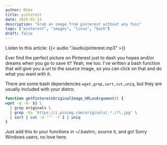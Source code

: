 ```yaml
---
author: Mike
title: pinterest
date: 2025-01-21
description: "Grab an image from pinterest without any fuss"
tags: ["pinterest", "images", "linux", "bash"]
draft: false
---
```


Listen to this article:
{{< audio "/audio/pinterest.mp3" >}}<br>

Ever find the perfect picture on Pinterest just to dash you hopes and/or dreams when you go to save it? Yeah, me too. I've written a bash function that will give you a url to the source image, so you can click on that and do what you want with it.

There are some bash dependencies `wget,grep,sort,cut,uniq`, but they are usually included with your distro:

```bash
function getPinterestOriginalImage_URLasArgument() {
wget -q -O- $1 \
  | grep originals \
  | grep -Eo 'https://i.pinimg.com/originals/.*./?\.jpg' \
  | sort | cut -d '"' -f 1 | uniq
}
```

Just add this to your functions in ~/.bashrc, source it, and go! Sorry Windows users, no love here.
